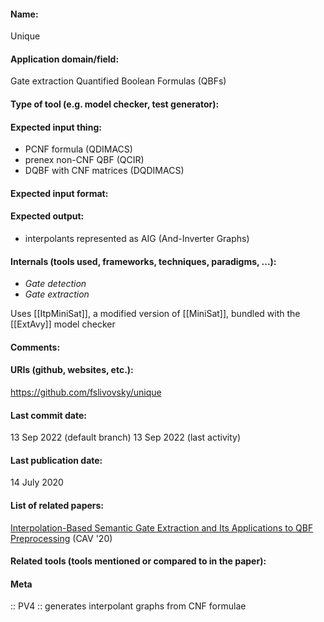 #### Name:
Unique

#### Application domain/field:
Gate extraction
Quantified Boolean Formulas (QBFs)

#### Type of tool (e.g. model checker, test generator):

#### Expected input thing:
- PCNF formula (QDIMACS)
- prenex non-CNF QBF (QCIR)
- DQBF with CNF matrices (DQDIMACS)

#### Expected input format:

#### Expected output:
- interpolants represented as AIG (And-Inverter Graphs)

#### Internals (tools used, frameworks, techniques, paradigms, ...):
- *Gate detection*
- *Gate extraction*

Uses [[ItpMiniSat]], a modified version of [[MiniSat]], bundled with the [[ExtAvy]] model checker

#### Comments:

#### URIs (github, websites, etc.):
https://github.com/fslivovsky/unique

#### Last commit date:
13 Sep 2022 (default branch)
13 Sep 2022 (last activity)

#### Last publication date:
14 July 2020

#### List of related papers:
[Interpolation-Based Semantic Gate Extraction and Its Applications to QBF Preprocessing](https://doi.org/10.1007/978-3-030-53288-8_24) (CAV '20)

#### Related tools (tools mentioned or compared to in the paper):

#### Meta
:: PV4 :: generates interpolant graphs from CNF formulae

